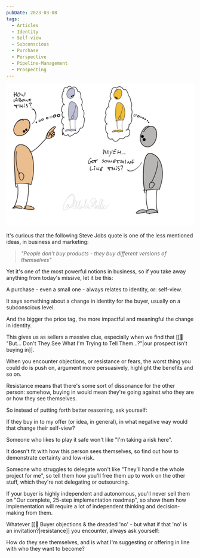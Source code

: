 ```yaml
---
pubDate: 2023-03-08
tags:
  - Articles
  - Identity
  - Self-view
  - Subconscious
  - Purchase
  - Perspective
  - Pipeline-Management
  - Prospecting
---
```



![](Media/SalesFlowCoach.app_Buying-as-a-change-in-identity_MartinStellar.jpg)

It's curious that the following Steve Jobs quote is one of the less mentioned ideas, in business and marketing:

> *"People don't buy products - they buy different versions of themselves"*

Yet it's one of the most powerful notions in business, so if you take away anything from today's missive, let it be this:

A purchase - even a small one - always relates to identity, or: self-view.

It says something about a change in identity for the buyer, usually on a subconscious level.

And the bigger the price tag, the more impactful and meaningful the change in identity.

This gives us as sellers a massive clue, especially when we find that [[📄 "But... Don't They See What I'm Trying to Tell Them...?"|our prospect isn’t buying in]].

When you encounter objections, or resistance or fears, the worst thing you could do is push on, argument more persuasively, highlight the benefits and so on.

Resistance means that there's some sort of dissonance for the other person: somehow, buying in would mean they're going against who they are or how they see themselves. 

So instead of putting forth better reasoning, ask yourself:

If they buy in to my offer (or idea, in general), in what negative way would that change their self-view?

Someone who likes to play it safe won't like "I'm taking a risk here".

It doesn't fit with how this person sees themselves, so find out how to demonstrate certainty and low-risk.

Someone who struggles to delegate won't like "They'll handle the whole project for me", so tell them how you'll free them up to work on the other stuff, which they're not delegating or outsourcing.

If your buyer is highly independent and autonomous, you'll never sell them on "Our complete, 25-step implementation roadmap", so show them how implementation will require a lot of independent thinking and decision-making from them.

Whatever [[📄 Buyer objections & the dreaded 'no' - but what if that 'no' is an invitation?|resistance]] you encounter, always ask yourself:

How do they see themselves, and is what I'm suggesting or offering in line with who they want to become? 



